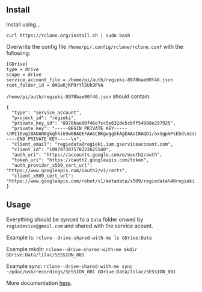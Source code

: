 
## Install

Install using...

```
curl https://rclone.org/install.sh | sudo bash
```

Overwrite the config file `/home/pi/.config/rclone/rclone.conf` with the following:

```
[GDrive]
type = drive
scope = drive
service_account_file = /home/pi/auth/regieki-8978bae00f46.json
root_folder_id = 0AGe6jKP9rYlSUk9PVA
```

`/home/pi/auth/regieki-8978bae00f46.json` should contain:

```
{
  "type": "service_account",
  "project_id": "regieki",
  "private_key_id": "8978bae00f46e7cc5e632de5cbff54988e297925",
  "private_key": "-----BEGIN PRIVATE KEY-----\nMIIEvgIBADANBgkqhkiG9w0BAQEFAASCBKgwggSkAgEAAoIBAQDi/axSgpmPsEbd\nzs6gG8x6tKxGGXkgGJemcNR8lZGMlH4KeLHNWM9bNTp43mg5RGPgXnovAnTvdCsb\nTEI0jBmynO/WViIkf4s+/reLJS1hy9oDthSxp3nrwtvDzT/IkwX9PE+BXKr8VQ8G\nLolZmEvaFSa3lg8k4AQPJ5NYxUQUjHZ09bwvIrk+ka9wwCfQFYYS/4DsxfsowpPE\nMjjjsrqXEUgN/Ms5Qm+cAavBt8zXoWelsBQpSCkUWEY9ClUomY1NjBi8pCMnjRCS\n3dPUB3ChlOMk7Gvd06Qn9S6t1dBQjMdxr+qNnb8QOQy02+fCh2h4Bckul62zY7O1\nNmHJvpVlAgMBAAECggEAMu5BqcLBc17VS8PxEzYhj3+17sWc6qFx92e2GZ0SqxUP\nYciadm2AmyGqlL+saXsJoOh56E3YEHlDicy2xyUPSAcT/kbVwtQ2WWRcKPWmxNxx\nNqd2ZbUi804Fst18/ANXEu6jFS7Gc7cfF5899LMqA8z+oq8iBz9XUdIqqr6aS7Sb\nVr0j40iBAPDkEpcjokZswzVMs4mOtJxKs4spEDxBAv/tQXAAV4jPXho/4j+EJ/T+\noN7golr8e/+iaR2iz2xwG6KBLp/i1vUN8G6H89sNx624xRPEgmVs+5KkTyFJddit\nmPjsg6d9E9W83/Ujp5nWdrMKoIP9miF3spotfqqd6QKBgQD1kJWccnKALYXjl3bE\nATIpo/wF3mjuy5UrfpoVwqFQueni66Dxo7w6qWQQIWrkXm4Se3bgwcJtaV1dWyt6\nF5tOBhs+u2ozAtkUA7B9oNruKfwlqJWVuNe5Y2uZwR3bdDPGo+VPN7UpYMdFy1PT\n8Rlw1WXPIDabvMVrnvqmg8XNCQKBgQDsowem38HMCGiVXvTNfRtSnwTOLOzn+bw6\nZZGmf11SmcAWgvsCjU8J0DDlQTHnTZm927zYhgjWP3QfshOkYw+RpU9eLtZtSND1\nHxMTpV2wTC1+xIfeT5puZB0WunTFs2uVkGbAWu099Vid6ggls7ZCLDX5ba4iig6J\nIH5zfjO4fQKBgQC6hSbOnTORXoKLG3nvaQUkEdWU05maf/H/BnudOadz/LLFVLp7\nsCWB3TYO9oMNkRhEW5kxIJtApb5v8Zb1dsbVHdhF7u68blZaWG8PDUYdjrBiHkn4\nXl0lCHorYD8AeKP3Jng/ko29LzBNOCKlIkVzqfNZvxsbcef2VdwG7KIqmQKBgHiM\nTNeb4XP5TJ3bc8ZC12pti9skU8ORG2x8VYiGFZqArLRLIWgZaIxNPLttTOjSRWHM\n0RVUoqfSR2vmIc96j3HYzufh4GZn09sra2J0uZeYFw0fPT/pOXjHE3KCpf4Y+tOE\nbnPLXlRT6kL3+BKMzGpFb3GTiEQcJG+C2CgpwFtZAoGBAIb3vZ0MyzZXnPF+7LyZ\n4XgqikslNOgvZeSEUdV5a5WZmC6cX0fwrBAkp2rodf+uuikAt7ndKkzrT3g4du3k\nrMOdAAWJF5fGI8lFtAVlOI2hLNF1P3CEBshUa5UvSZeQqfm1y425ki966sYYqy32\nJ3NfeVHhru4zLRqxN66xan7c\n-----END PRIVATE KEY-----\n",
  "client_email": "regiedata@regieki.iam.gserviceaccount.com",
  "client_id": "109797307578222625540",
  "auth_uri": "https://accounts.google.com/o/oauth2/auth",
  "token_uri": "https://oauth2.googleapis.com/token",
  "auth_provider_x509_cert_url": "https://www.googleapis.com/oauth2/v1/certs",
  "client_x509_cert_url": "https://www.googleapis.com/robot/v1/metadata/x509/regiedata%40regieki.iam.gserviceaccount.com"
}
```

## Usage

Everything should be synced to a `Data` folder onwed by `regiedevice@gmail.com` and shared with the service acount.

Example ls:
```rclone--drive-shared-with-me ls GDrive:Data ```

Example mkdir:
```rclone--drive-shared-with-me mkdir GDrive:Data/lilac/SESSION_001```

Example sync:
```rclone--drive-shared-with-me sync ~/pdac/usb/recordings/SESSION_001 GDrive:Data/lilac/SESSION_001```

More documentation [here](https://rclone.org/).
